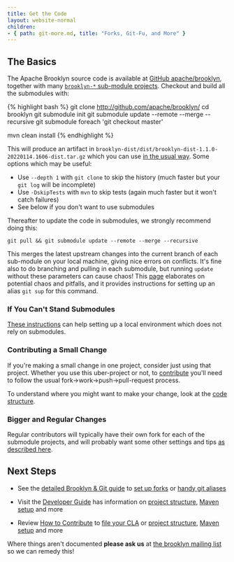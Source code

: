 ```yaml
---
title: Get the Code
layout: website-normal
children:
- { path: git-more.md, title: "Forks, Git-Fu, and More" }
---
```


## The Basics

The Apache Brooklyn source code is available at [GitHub apache/brooklyn](http://github.com/apache/brooklyn),
together with many [`brooklyn-*` sub-module projects](https://github.com/apache?query=brooklyn).
Checkout and build all the submodules with:

{% highlight bash %}
git clone http://github.com/apache/brooklyn/
cd brooklyn
git submodule init
git submodule update --remote --merge --recursive
git submodule foreach 'git checkout master'

mvn clean install
{% endhighlight %}

This will produce an artifact in `brooklyn-dist/dist/brooklyn-dist-1.1.0-20220114.1606-dist.tar.gz` <!-- BROOKLYN_VERSION -->
which you can use [in the usual way](/guide/start/running.html).
Some options which may be useful:

* Use `--depth 1` with `git clone` to skip the history (much faster but your `git log` will be incomplete)
* Use `-DskipTests` with `mvn` to skip tests (again much faster but it won't catch failures)
* See below if you don't want to use submodules

Thereafter to update the code in submodules, we strongly recommend doing this:

    git pull && git submodule update --remote --merge --recursive

This merges the latest upstream changes into the current branch of each sub-module on your local machine,
giving nice errors on conflicts.
It's fine also to do branching and pulling in each submodule,
but running `update` without these parameters can cause chaos!
This [page](git-more.html) elaborates on potential chaos and pitfalls,
and it provides instructions for setting up an alias `git sup` for this command.


### If You Can't Stand Submodules

[These instructions](git-more.html#not-using-submodules) can help setting up a local environment
which does not rely on submodules.


### Contributing a Small Change

If you're making a small change in one project, consider just using that project.
Whether you use this uber-project or not, to [contribute](../how-to-contribute.html) 
you'll need to follow the usual fork->work->push->pull-request process.

To understand where you might want to make your change,
look at the [code structure](/guide/dev/code/structure.html).


### Bigger and Regular Changes

Regular contributors will typically have their own fork for each of the submodule projects,
and will probably want some other settings and tips [as described here](git-more.html).

 
## Next Steps

* See the [detailed Brooklyn & Git guide](git-more.html) to 
  [set up forks](git-more.html#set-up-forks) or [handy git aliases](git-more.html#useful-aliases-and-commands)

* Visit the [Developer Guide](/guide/dev/) has information on 
  [project structure](/guide/dev/code/structure.html),
  [Maven setup](/guide/dev/env/maven-build.html) and more

* Review [How to Contribute](../how-to-contribute.html) 
  to [file your CLA](../how-to-contribute.html#contributor-license-agreement)
  or 
  [project structure](/guide/dev/code/structure.html),
  [Maven setup](/guide/dev/env/maven-build.html) and more

Where things aren't documented **please ask us** at 
[the brooklyn mailing list](https://mail-archives.apache.org/mod_mbox/brooklyn-dev/)
so we can remedy this!
